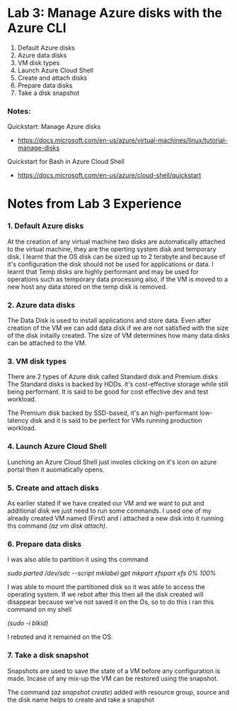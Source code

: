 # Lab 3: Manage Azure disks with the Azure CLI

1. Default Azure disks
2. Azure data disks
3. VM disk types
4. Launch Azure Cloud Shell
5. Create and attach disks
6. Prepare data disks
7. Take a disk snapshot

### Notes:

Quickstart: Manage Azure disks
* https://docs.microsoft.com/en-us/azure/virtual-machines/linux/tutorial-manage-disks

Quickstart for Bash in Azure Cloud Shell
* https://docs.microsoft.com/en-us/azure/cloud-shell/quickstart

# Notes from Lab 3 Experience

### 1. Default Azure disks
At the creation of any virtual machine two disks are automatically attached to the virtual machine, they are the operting system disk and temporary disk. I learnt that the OS disk can be sized up to 2 terabyte and because of it's configuration the disk should not be used for applications or data. l learnt that Temp disks are highly performant and may be used for operations such as temporary data processing also, if the VM is moved to a new host any data stored on the temp disk is removed.

### 2. Azure data disks
The Data Disk is used to install applications and store data. Even after creation of the VM we can add data disk if we are not satisfied with the size of the disk initailly created. The size of VM determines how many data disks can be attached to the VM.

### 3. VM disk types
There are 2 types of Azure disk called Standard disk and Premium disks The Standard disks is backed by HDDs. it's cost-effective storage while still being performant. It is said to be good for cost effective dev and test workload.

The Premium disk backed by SSD-based, it's an high-performant low-latency disk and it is said to be perfect for VMs running production workload.

### 4. Launch Azure Cloud Shell
Lunching an Azure Cloud Shell just involes clicking on it's icon on azure portal then it auomatically opens.

### 5. Create and attach disks
As earlier stated if we have created our VM and we want to put and additional disk we just need to run some commands. I used one of my already created VM named (First) and i attached a new disk into it running ths command *(az vm disk attach)*.

### 6. Prepare data disks
I was also able to partition it using ths command 

*sudo parted /dev/sdc --script mklabel gpt mkpart xfspart xfs 0% 100%*

I was able to mount the partitioned disk so it was able to access the operating system. If we rebot after this then all the disk created will disappear because we've not saved it on the Os, so to do this i ran this command on my shell 

*(sudo -i blkid)*

 I reboted and it remained on the OS.

### 7. Take a disk snapshot
Snapshots are used to save the state of a VM before any configuration is made. Incase of any mix-up the VM can be restored using the snapshot. 

The command (*az snapshot create*) added with resource group, source and the disk name helps to create and take a snapshot